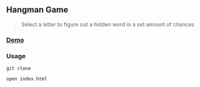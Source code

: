 ## Hangman Game

> Select a letter to figure out a hidden word in a set amount of chances

### [Demo](http://handman-ab.surge.sh/)

### Usage
```
git clone
```

```
open index.html
```